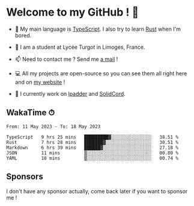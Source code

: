 # Welcome to my GitHub ! 🌃

- 🔭 My main language is [TypeScript](https://www.typescriptlang.org/). I also try to learn [Rust](https://www.rust-lang.org/) when I'm bored. 

- 🌱 I am a student at Lycée Turgot in Limoges, France.

- 📫 Need to contact me ? Send me <a href="mailto:mikkel@milescode.dev">a mail</a> !

- 💻 All my projects are open-source so you can see them all right here and on <a href="https://www.vexcited.ml">my website</a> !

- 👀 I currently work on [lpadder](https://github.com/Vexcited/lpadder) and [SolidCord](https://github.com/Vexcited/SolidCord).

## WakaTime ⏱

<!--START_SECTION:waka-->

```text
From: 11 May 2023 - To: 18 May 2023

TypeScript   9 hrs 25 mins   █████████▓░░░░░░░░░░░░░░░   38.51 %
Rust         7 hrs 28 mins   ███████▓░░░░░░░░░░░░░░░░░   30.51 %
Markdown     6 hrs 39 mins   ██████▓░░░░░░░░░░░░░░░░░░   27.18 %
JSON         11 mins         ▒░░░░░░░░░░░░░░░░░░░░░░░░   00.80 %
YAML         10 mins         ▒░░░░░░░░░░░░░░░░░░░░░░░░   00.74 %
```

<!--END_SECTION:waka-->

## Sponsors

I don't have any sponsor actually, come back later if you want to sponsor me !
